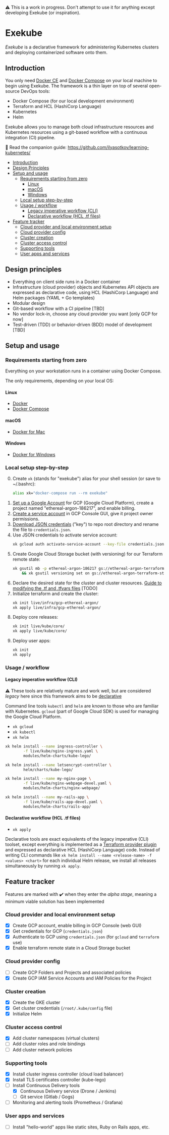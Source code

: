 ⚠️ This is a work in progress. Don't attempt to use it for anything except developing Exekube (or inspiration).

# Exekube

*Exekube* is a declarative framework for administering Kubernetes clusters and deploying containerized software onto them.

## Introduction

You only need [Docker CE](/) and [Docker Compose](/) on your local machine to begin using Exekube. The framework is a thin layer on top of several open-source DevOps tools:

- Docker Compose (for our local development environment)
- Terraform and HCL (HashiCorp Language)
- Kubernetes
- Helm

Exekube allows you to manage both cloud infrastructure resources and Kubernetes resources using a git-based workflow with a continuous integration (CI) pipeline.

📘 Read the companion guide: <https://github.com/ilyasotkov/learning-kubernetes/>

- [Introduction](#introduction)
- [Design Principles](#design-principles)
- [Setup and usage](#setup-and-usage)
	- [Requirements starting from zero](#requirements-starting-from-zero)
		- [Linux](#linux)
		- [macOS](#macos)
		- [Windows](#windows)
	- [Local setup step-by-step](#local-setup-step-by-step)
	- [Usage / workflow](#usage-workflow)
		- [Legacy imperative workflow (CLI)](#legacy-imperative-workflow-cli)
		- [Declarative workflow (HCL .tf files)](#declarative-workflow-hcl-tf-files)
- [Feature tracker](#feature-tracker)
	- [Cloud provider and local environment setup](#cloud-provider-and-local-environment-setup)
	- [Cloud provider config](#cloud-provider-config)
	- [Cluster creation](#cluster-creation)
	- [Cluster access control](#cluster-access-control)
	- [Supporting tools](#supporting-tools)
	- [User apps and services](#user-apps-and-services)

## Design principles

- Everything on client side runs in a Docker container
- Infrastructure (cloud provider) objects and Kubernetes API objects are expressed as declarative code, using HCL (HashiCorp Language) and Helm packages (YAML + Go templates)
- Modular design
- Git-based workflow with a CI pipeline [TBD]
- No vendor lock-in, choose any cloud provider you want [only GCP for now]
- Test-driven (TDD) or behavior-driven (BDD) model of development [TBD]

## Setup and usage

### Requirements starting from zero

Everything on your workstation runs in a container using Docker Compose.

The only requirements, depending on your local OS:

#### Linux

- [Docker](/)
- [Docker Compose](/)

#### macOS

- [Docker for Mac](/)

#### Windows

- [Docker for Windows](/)

### Local setup step-by-step

0. Create `xk` (stands for "exekube") alias for your shell session (or save to ~/.bashrc):
    ```bash
    alias xk="docker-compose run --rm exekube"
    ```
1. [Set up a Google Account](https://console.cloud.google.com/) for GCP (Google Cloud Platform), create a project named "ethereal-argon-186217", and enable billing.
2. [Create a service account](/) in GCP Console GUI, give it project owner permissions.
3. [Download JSON credentials](/) ("key") to repo root directory and rename the file to `credentials.json`.
4. Use JSON credentials to activate service account:
    ```sh
    xk gcloud auth activate-service-account --key-file credentials.json
    ```
5. Create Google Cloud Storage bucket (with versioning) for our Terraform remote state:
    ```sh
    xk gsutil mb -p ethereal-argon-186217 gs://ethereal-argon-terraform-state \
        && xk gsutil versioning set on gs://ethereal-argon-terraform-state
    ```
6. Declare the desired state for the cluster and cluster resources. [Guide to modifying the .tf and .tfvars files](/) [TODO]
7. Initialize terraform and create the cluster:
    ```sh
    xk init live/infra/gcp-ethereal-argon/
    xk apply live/infra/gcp-ethereal-argon/
    ```
8. Deploy core releases:
    ```sh
    xk init live/kube/core/
    xk apply live/kube/core/
    ```
9. Deploy user apps:
    ```sh
    xk init
    xk apply
    ```

### Usage / workflow

#### Legacy imperative workflow (CLI)

⚠️ These tools are relatively mature and work well, but are considered *legacy* here since this framework aims to be [declarative](/)

Command line tools `kubectl` and `helm` are known to those who are familiar with Kubernetes. `gcloud` (part of Google Cloud SDK) is used for managing the Google Cloud Platform.

- `xk gcloud`
- `xk kubectl`
- `xk helm`

```sh
xk helm install --name ingress-controller \
        -f live/kube/nginx-ingress.yaml \
        modules/helm-charts/kube-lego/

xk helm install --name letsencrypt-controller \
        helm/charts/kube-lego/

xk helm install --name my-nginx-page \
        -f live/kube/nginx-webpage-devel.yaml \
        modules/helm-charts/nginx-webpage/

xk helm install --name my-rails-app \
        -f live/kube/rails-app-devel.yaml \
        modules/helm-charts/rails-app/
```

#### Declarative workflow (HCL .tf files)

- `xk apply`

Declarative tools are exact equivalents of the legacy imperative (CLI) toolset, except everything is implemented as a [Terraform provider plugin](/) and expressed as declarative HCL (HashiCorp Language) code. Instead of writing CLI commands like `xk helm install --name <release-name> -f <values> <chart>` for each individual Helm release, we install all releases simultaneously by running `xk apply`.

## Feature tracker

Features are marked with ✔️ when they enter the *alpha stage*, meaning a minimum viable solution has been implemented

### Cloud provider and local environment setup

- [x] Create GCP account, enable billing in GCP Console (web GUI)
- [x] Get credentials for GCP (`credentials.json`)
- [x] Authenticate to GCP using `credentials.json` (for `gcloud` and `terraform` use)
- [x] Enable terraform remote state in a Cloud Storage bucket

### Cloud provider config

- [ ] Create GCP Folders and Projects and associated policies
- [x] Create GCP IAM Service Accounts and IAM Policies for the Project

### Cluster creation

- [x] Create the GKE cluster
- [x] Get cluster credentials (`/root/.kube/config` file)
- [x] Initialize Helm

### Cluster access control

- [x] Add cluster namespaces (virtual clusters)
- [ ] Add cluster roles and role bindings
- [ ] Add cluster network policies

### Supporting tools

- [x] Install cluster ingress controller (cloud load balancer)
- [x] Install TLS certificates controller (kube-lego)
- [ ] Install Continuous Delivery tools
    - [x] Continuous Delivery service (Drone / Jenkins)
    - [ ] Git service (Gitlab / Gogs)
- [ ] Monitoring and alerting tools (Prometheus / Grafana)

### User apps and services

- [ ] Install "hello-world" apps like static sites, Ruby on Rails apps, etc.
